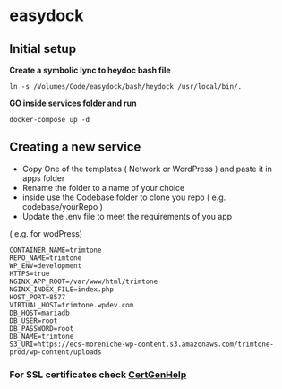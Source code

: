 # easydock

## Initial setup

**Create a symbolic lync  to heydoc bash file**
```
ln -s /Volumes/Code/easydock/bash/heydock /usr/local/bin/.
```
**GO inside services folder and run**
```
docker-compose up -d
```

## Creating a new service
- Copy One of the templates ( Network or WordPress )  and paste it in apps folder
- Rename the folder to a name of your choice
- inside use the Codebase folder to clone you repo ( e.g. codebase/yourRepo )
- Update the .env file to meet the requirements of you app

( e.g.  for wodPress)
```
CONTAINER_NAME=trimtone
REPO_NAME=trimtone
WP_ENV=development
HTTPS=true
NGINX_APP_ROOT=/var/www/html/trimtone
NGINX_INDEX_FILE=index.php
HOST_PORT=8577
VIRTUAL_HOST=trimtone.wpdev.com
DB_HOST=mariadb
DB_USER=root
DB_PASSWORD=root
DB_NAME=trimtone
S3_URI=https://ecs-moreniche-wp-content.s3.amazonaws.com/trimtone-prod/wp-content/uploads
```

### For SSL certificates check  [CertGenHelp](/rjdsf/easydock/tree/master/services/proxy/certGen)